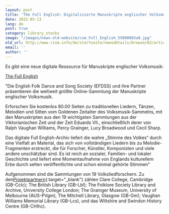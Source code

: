 ```yaml
---
layout: post
title: 'The Full English: Digitalisierte Manuskripte englischer Volksmusik'
date: 2015-05-13
lang: de
post: true
category: library_stocks
image: "/images/news-old-website/csm_Full_English_55000003a8.jpg"
old_url: http://www.rism.info/de/startseite/newsdetails/browse/62/article/64/the-full-english-digitized-english-folk-manuscripts.html
email: ''
author: ''
---
```



Es gibt eine neue digitale Ressource für Manuskripte englischer Volksmusik:

[The Full English](http://www.efdss.org/efdss-the-full-english "external-link-new-window")

"Die English Folk Dance and Song Society (EFDSS) und ihre Partner präsentieren die weltweit größte Online-Sammlung der Manuskripte englischer Volksmusik.

Erforschen Sie kostenlos 80.00 Seiten zu traditionellen Liedern, Tänzen, Melodien und Sitten vom Goldenen Zeitalter des Volksmusik-Sammelns, mit den Manuskripten aus den 19 wichtigsten Sammlungen aus der Viktorianischen Zeit und der Zeit Eduards VII., einschließlich derer von Ralph Vaughan Williams, Percy Grainger, Lucy Broadwood und Cecil Sharp.

Das digitale Full English-Archiv liefert die wahre „Stimme des Volkes“ durch eine Vielfalt an Material, das sich von vollständigen Liedern bis zu Melodie-Fragmenten erstreckt, die für Forscher, Künstler, Komponisten und viele andere unschätzbar sind. Es ist reich an sozialer, Familien- und lokaler Geschichte und liefert eine Momentaufnahme von Englands kulturellem Erbe durch selten veröffentlichte und schon einmal gehörte Stimmen"

Aufgenommen sind die Sammlungen von 19 Volksliedforschern. Zu den[Projektpartnern](http://www.vwml.org.uk/browse/browse-collections-full-english){:target="_blank"} zählen Clare College, Cambridge (GB-Cclc); The British Library (GB-Lbl); The Folklore Society Library and Archive, University College London; The Grainger Museum, University of Melbourne (AUS-PVgm), The Mitchell Library, Glasgow (GB-Gm); Vaughan Williams Memorial Library (GB-Lcs), und das Wiltshire and Swindon History Centre (GB-CHIhc).



<script type="text/javascript">var switchTo5x=true;</script><script type="text/javascript" src="http://w.sharethis.com/button/buttons.js"></script><script type="text/javascript">stLight.options({publisher: "9b601438-1ce1-49d8-bfd7-9cff5df54c17", doNotHash: false, doNotCopy: false, hashAddressBar: false});</script>
